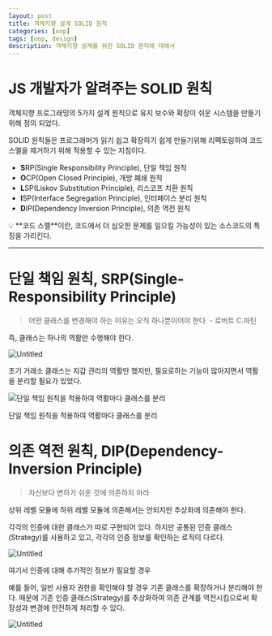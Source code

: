 ```yaml
---
layout: post
title: 객체지향 설계 SOLID 원칙
categories: [oop]
tags: [oop, design]
description: 객체지향 설계를 위한 SOLID 원칙에 대해서
---
```


# JS 개발자가 알려주는 SOLID 원칙

객체지향 프로그래밍의 5가지 설계 원칙으로 유지 보수와 확장이 쉬운 시스템을 만들기위해 정의 되었다.

SOLID 원칙들은 프로그래머가 읽기 쉽고 확장하기 쉽게 만들기위해 리팩토링하여 코드 스멜을 제거하기 위해 적용할 수 있는 지침이다.

- **S**RP(Single Responsibility Principle), 단일 책임 원칙
- **O**CP(Open Closed Principle), 개방 폐쇄 원칙
- **L**SP(Liskov Substitution Principle), 리스코프 치환 원칙
- **I**SP(Interface Segregation Principle), 인터페이스 분리 원칙
- **D**IP(Dependency Inversion Principle), 의존 역전 원칙

<aside>
💡 **코드 스멜**이란, 코드에서 더 심오한 문제를 일으킬 가능성이 있는 소스코드의 특징을 가리킨다.

</aside>

---

# 단일 책임 원칙, SRP(Single-Responsibility Principle)

> 어떤 클래스를 변경해야 하는 이유는 오직 하나뿐이어야 한다. - 로버트 C.마틴
> 

즉, 클래스는 하나의 역활만 수행해야 한다.

![Untitled](https://boy672820.github.io/assets/images/2022-04-03/Untitled.png)

초기 거래소 클래스는 지갑 관리의 역활만 했지만, 필요로하는 기능이 많아지면서 역활을 분리할 필요가 있었다.

![단일 책임 원칙을 적용하여 역활마다 클래스를 분리](https://boy672820.github.io/assets/images/2022-04-03/Untitled-1.png)

단일 책임 원칙을 적용하여 역활마다 클래스를 분리

# 의존 역전 원칙, DIP(Dependency-Inversion Principle)

> 자신보다 변하기 쉬운 것에 의존하지 마라
> 

상위 레벨 모듈에 하위 레벨 모듈에 의존해서는 안되지만 추상화에 의존해야 한다.

각각의 인증에 대한 클래스가 따로 구현되어 있다. 하지만 공통된 인증 클래스(Strategy)를 사용하고 있고, 각각의 인증 정보를 확인하는 로직이 다르다.

![Untitled](https://boy672820.github.io/assets/images/2022-04-03/Untitled-2.png)

여기서 인증에 대해 추가적인 정보가 필요할 경우

예를 들어, 일반 사용자 권한을 확인해야 할 경우 기존 클래스를 확장하거나 분리해야 한다. 때문에 기존 인증 클래스(Strategy)를 추상화하여 의존 관계를 역전시킴으로써 확장성과 변경에 안전하게 처리할 수 있다.

![Untitled](https://boy672820.github.io/assets/images/2022-04-03/Untitled-3.png)